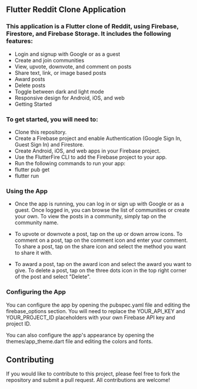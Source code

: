 ## Flutter Reddit Clone Application
### This application is a Flutter clone of Reddit, using Firebase, Firestore, and Firebase Storage. It includes the following features:

- Login and signup with Google or as a guest
- Create and join communities
- View, upvote, downvote, and comment on posts
- Share text, link, or image based posts
- Award posts
- Delete posts
- Toggle between dark and light mode
- Responsive design for Android, iOS, and web
- Getting Started

### To get started, you will need to:

- Clone this repository.
- Create a Firebase project and enable Authentication (Google Sign In, Guest Sign In) and Firestore.
- Create Android, iOS, and web apps in your Firebase project.
- Use the FlutterFire CLI to add the Firebase project to your app.
- Run the following commands to run your app:
- flutter pub get
- flutter run
### Using the App
- Once the app is running, you can log in or sign up with Google or as a guest. Once logged in, you can browse the list of communities or create your own. To view the posts in a community, simply tap on the community name.

- To upvote or downvote a post, tap on the up or down arrow icons. To comment on a post, tap on the comment icon and enter your comment. To share a post, tap on the share icon and select the method you want to share it with.

- To award a post, tap on the award icon and select the award you want to give. To delete a post, tap on the three dots icon in the top right corner of the post and select "Delete".

### Configuring the App
You can configure the app by opening the pubspec.yaml file and editing the firebase_options section. You will need to replace the YOUR_API_KEY and YOUR_PROJECT_ID placeholders with your own Firebase API key and project ID.

You can also configure the app's appearance by opening the themes/app_theme.dart file and editing the colors and fonts.

## Contributing
If you would like to contribute to this project, please feel free to fork the repository and submit a pull request. All contributions are welcome!

